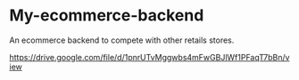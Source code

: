 # My-ecommerce-backend
An ecommerce backend to compete with other retails stores. 


https://drive.google.com/file/d/1pnrUTvMggwbs4mFwGBJlWf1PFaqT7bBn/view
